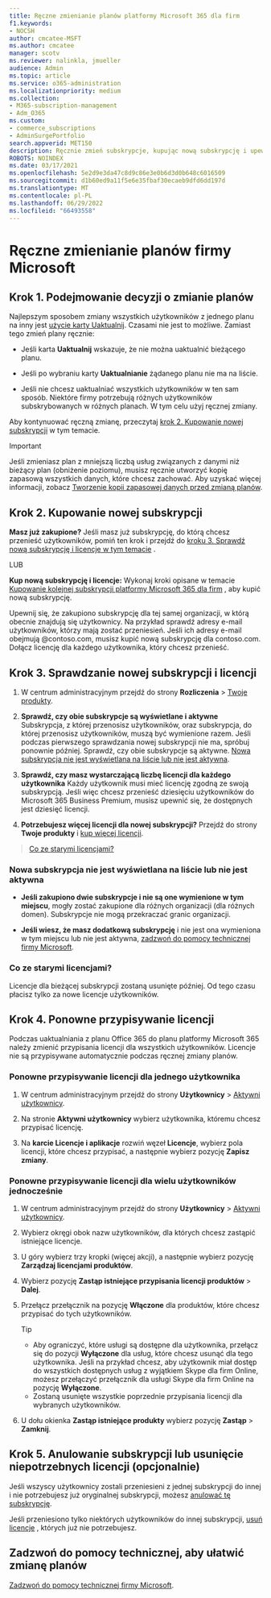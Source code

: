 ```yaml
---
title: Ręczne zmienianie planów platformy Microsoft 365 dla firm
f1.keywords:
- NOCSH
author: cmcatee-MSFT
ms.author: cmcatee
manager: scotv
ms.reviewer: nalinkla, jmueller
audience: Admin
ms.topic: article
ms.service: o365-administration
ms.localizationpriority: medium
ms.collection:
- M365-subscription-management
- Adm_O365
ms.custom:
- commerce_subscriptions
- AdminSurgePortfolio
search.appverid: MET150
description: Ręcznie zmień subskrypcje, kupując nową subskrypcję i upewniając się, że obie subskrypcje są wyświetlane i aktywne.
ROBOTS: NOINDEX
ms.date: 03/17/2021
ms.openlocfilehash: 5e2d9e3da47c8d9c86e3e0b6d3d0b648c6016509
ms.sourcegitcommit: d1b60ed9a11f5e6e35fbaf30ecaeb9dfd6dd197d
ms.translationtype: MT
ms.contentlocale: pl-PL
ms.lasthandoff: 06/29/2022
ms.locfileid: "66493558"
---
```

# <a name="manually-change-microsoft-plans"></a>Ręczne zmienianie planów firmy Microsoft

## <a name="step-1-decide-how-to-change-plans"></a>Krok 1. Podejmowanie decyzji o zmianie planów

Najlepszym sposobem zmiany wszystkich użytkowników z jednego planu na inny jest [użycie karty Uaktualnij](upgrade-to-different-plan.md). Czasami nie jest to możliwe. Zamiast tego zmień plany ręcznie:

- Jeśli karta **Uaktualnij** wskazuje, że nie można uaktualnić bieżącego planu.

- Jeśli po wybraniu karty **Uaktualnianie** żądanego planu nie ma na liście.

- Jeśli nie chcesz uaktualniać wszystkich użytkowników w ten sam sposób. Niektóre firmy potrzebują różnych użytkowników subskrybowanych w różnych planach. W tym celu użyj ręcznej zmiany.

Aby kontynuować ręczną zmianę, przeczytaj [krok 2. Kupowanie nowej subskrypcji](#step-2-buy-a-new-subscription) w tym temacie.

> [!IMPORTANT]
> Jeśli zmieniasz plan z mniejszą liczbą usług związanych z danymi niż bieżący plan (obniżenie poziomu), musisz ręcznie utworzyć kopię zapasową wszystkich danych, które chcesz zachować. Aby uzyskać więcej informacji, zobacz [Tworzenie kopii zapasowej danych przed zmianą planów](back-up-data-before-switching-plans.md).

## <a name="step-2-buy-a-new-subscription"></a>Krok 2. Kupowanie nowej subskrypcji

**Masz już zakupione?** Jeśli masz już subskrypcję, do którą chcesz przenieść użytkowników, pomiń ten krok i przejdź do [kroku 3. Sprawdź nową subskrypcję i licencje w tym temacie](#step-3-check-your-new-subscription-and-licenses) .

LUB

**Kup nową subskrypcję i licencje:** Wykonaj kroki opisane w temacie [Kupowanie kolejnej subskrypcji platformy Microsoft 365 dla firm](../try-or-buy-microsoft-365.md) , aby kupić nową subskrypcję.

Upewnij się, że zakupiono subskrypcję dla tej samej organizacji, w którą obecnie znajdują się użytkownicy. Na przykład sprawdź adresy e-mail użytkowników, którzy mają zostać przeniesień. Jeśli ich adresy e-mail obejmują \@contoso.com, musisz kupić nową subskrypcję dla contoso.com.
Dołącz licencję dla każdego użytkownika, który chcesz przenieść.

## <a name="step-3-check-your-new-subscription-and-licenses"></a>Krok 3. Sprawdzanie nowej subskrypcji i licencji

1. W centrum administracyjnym przejdź do strony **Rozliczenia** \> <a href="https://go.microsoft.com/fwlink/p/?linkid=842054" target="_blank">Twoje produkty</a>.

2. **Sprawdź, czy obie subskrypcje są wyświetlane i aktywne** Subskrypcja, z której przenosisz użytkowników, oraz subskrypcja, do której przenosisz użytkowników, muszą być wymienione razem. Jeśli podczas pierwszego sprawdzania nowej subskrypcji nie ma, spróbuj ponownie później. Sprawdź, czy obie subskrypcje są aktywne. [Nowa subskrypcja nie jest wyświetlana na liście lub nie jest aktywna](#the-new-subscription-isnt-listed-or-isnt-active).

3. **Sprawdź, czy masz wystarczającą liczbę licencji dla każdego użytkownika** Każdy użytkownik musi mieć licencję zgodną ze swoją subskrypcją. Jeśli więc chcesz przenieść dziesięciu użytkowników do Microsoft 365 Business Premium, musisz upewnić się, że dostępnych jest dziesięć licencji.

4. **Potrzebujesz więcej licencji dla nowej subskrypcji?**
   Przejdź do strony **Twoje produkty** i [kup więcej licencji](../licenses/buy-licenses.md).

> [Co ze starymi licencjami?](#what-about-the-old-licenses)

### <a name="the-new-subscription-isnt-listed-or-isnt-active"></a>Nowa subskrypcja nie jest wyświetlana na liście lub nie jest aktywna

- **Jeśli zakupiono dwie subskrypcje i nie są one wymienione w tym miejscu**, mogły zostać zakupione dla różnych organizacji (dla różnych domen). Subskrypcje nie mogą przekraczać granic organizacji.

- **Jeśli wiesz, że masz dodatkową subskrypcję** i nie jest ona wymieniona w tym miejscu lub nie jest aktywna, [zadzwoń do pomocy technicznej firmy Microsoft](../../admin/get-help-support.md).

### <a name="what-about-the-old-licenses"></a>Co ze starymi licencjami?

Licencje dla bieżącej subskrypcji zostaną usunięte później. Od tego czasu płacisz tylko za nowe licencje użytkowników.

## <a name="step-4-reassign-licenses"></a>Krok 4. Ponowne przypisywanie licencji

Podczas uaktualniania z planu Office 365 do planu platformy Microsoft 365 należy zmienić przypisania licencji dla wszystkich użytkowników. Licencje nie są przypisywane automatycznie podczas ręcznej zmiany planów.

### <a name="reassign-a-license-for-one-user"></a>Ponowne przypisywanie licencji dla jednego użytkownika

1. W centrum administracyjnym przejdź do strony **Użytkownicy** \> <a href="https://go.microsoft.com/fwlink/p/?linkid=834822" target="_blank">Aktywni użytkownicy</a>.

2. Na stronie **Aktywni użytkownicy** wybierz użytkownika, któremu chcesz przypisać licencję.

3. Na **karcie Licencje i aplikacje** rozwiń węzeł **Licencje**, wybierz pola licencji, które chcesz przypisać, a następnie wybierz pozycję **Zapisz zmiany**.

### <a name="reassign-licenses-for-multiple-users-at-once"></a>Ponowne przypisywanie licencji dla wielu użytkowników jednocześnie

1. W centrum administracyjnym przejdź do strony **Użytkownicy** \> <a href="https://go.microsoft.com/fwlink/p/?linkid=834822" target="_blank">Aktywni użytkownicy</a>.

2. Wybierz okręgi obok nazw użytkowników, dla których chcesz zastąpić istniejące licencje.

3. U góry wybierz trzy kropki (więcej akcji), a następnie wybierz pozycję **Zarządzaj licencjami produktów**.

4. Wybierz pozycję **Zastąp istniejące przypisania licencji produktów** \> **Dalej**.

5. Przełącz przełącznik na pozycję **Włączone** dla produktów, które chcesz przypisać do tych użytkowników.

    > [!TIP]
    > - Aby ograniczyć, które usługi są dostępne dla użytkownika, przełącz się do pozycji **Wyłączone** dla usług, które chcesz usunąć dla tego użytkownika. Jeśli na przykład chcesz, aby użytkownik miał dostęp do wszystkich dostępnych usług z wyjątkiem Skype dla firm Online, możesz przełączyć przełącznik dla usługi Skype dla firm Online na pozycję **Wyłączone**.
    > - Zostaną usunięte wszystkie poprzednie przypisania licencji dla wybranych użytkowników.

6. U dołu okienka **Zastąp istniejące produkty** wybierz pozycję **Zastąp** \> **Zamknij**.

## <a name="step-5-cancel-subscriptions-or-remove-licenses-that-you-no-longer-need-optional"></a>Krok 5. Anulowanie subskrypcji lub usunięcie niepotrzebnych licencji (opcjonalnie)

Jeśli wszyscy użytkownicy zostali przeniesieni z jednej subskrypcji do innej i nie potrzebujesz już oryginalnej subskrypcji, możesz [anulować tę subskrypcję](cancel-your-subscription.md).

Jeśli przeniesiono tylko niektórych użytkowników do innej subskrypcji, [usuń licencje](../licenses/buy-licenses.md) , których już nie potrzebujesz.

## <a name="call-support-to-help-you-change-plans"></a>Zadzwoń do pomocy technicznej, aby ułatwić zmianę planów

[Zadzwoń do pomocy technicznej firmy Microsoft](../../admin/get-help-support.md).
